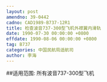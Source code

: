 ```yaml
---
layout: post
amendno: 39-0442
cadno: CAD1989-B737-12R1
title: 检查波音737-300型飞机外襟翼内滑轨
date: 1990-07-30 00:00:00 +0800
effdate: 1990-08-06 00:00:00 +0800
tag: B737
categories: 中国民航局适航司
author: 李海
---
```


##适用范围:
所有波音737-300型飞机


